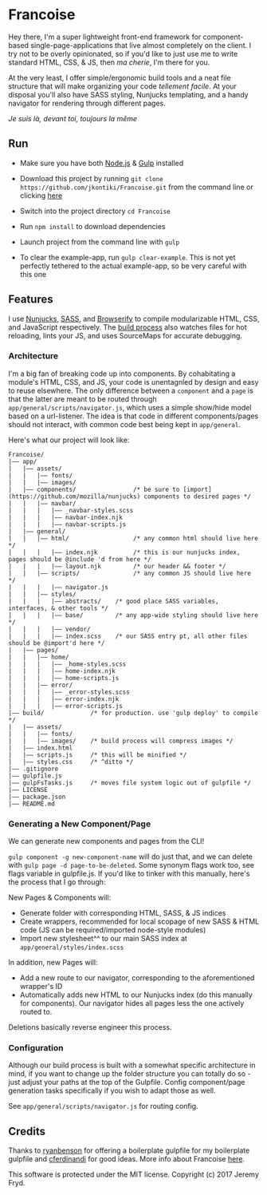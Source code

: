 # Francoise

Hey there, I'm a super lightweight front-end framework for component-based single-page-applications that live almost completely on the client. I try not to be overly opinionated, so if you'd like to just use me to write standard HTML, CSS, & JS, then _ma cherie_, I'm there for you.

At the very least, I offer simple/ergonomic build tools and a neat file structure that will make organizing your code _tellement facile_. At your disposal you'll also have SASS styling, Nunjucks templating, and a handy navigator for rendering through different pages.


_Je suis là, devant toi, toujours la même_


## Run

* Make sure you have both [Node.js](http://nodejs.org) & [Gulp](http://gulpjs.com) installed
* Download this project by running `git clone https://github.com/jkontiki/Francoise.git` from the command line or clicking [here](https://github.com/jkontiki/Francoise/master.zip)
* Switch into the project directory `cd Francoise`
* Run `npm install` to download dependencies
* Launch project from the command line with `gulp`


* To clear the example-app, run `gulp clear-example`. This is not yet perfectly tethered to the actual example-app, so be very careful with this one


## Features

I use [Nunjucks](https://github.com/mozilla/nunjucks), [SASS](http://sass-lang.com/), and [Browserify](http://browserify.org/) to compile modularizable HTML, CSS, and JavaScript respectively. The [build process](https://github.com/JKonTiki/Francoise/blob/master/gulpfile.js) also watches files for hot reloading, lints your JS, and uses SourceMaps for accurate debugging.


### Architecture

I'm a big fan of breaking code up into components. By cohabitating a module's HTML, CSS, and JS, your code is unentagnled by design and easy to reuse elsewhere. The only difference between a `component` and a `page` is that the latter are meant to be routed through `app/general/scripts/navigator.js`, which uses a simple show/hide model based on a url-listener. The idea is that code in different components/pages should not interact, with common code best being kept in `app/general`.

Here's what our project will look like:

```
Francoise/
|—— app/
|   |—— assets/
|   |   |—— fonts/
|   |   |—— images/
|   |—— components/                /* be sure to [import](https://github.com/mozilla/nunjucks) components to desired pages */
|   |   |—— navbar/
|   |   |   |—— _navbar-styles.scss
|   |   |   |—— navbar-index.njk
|   |   |   |—— navbar-scripts.js
|   |—— general/
|   |   |—— html/                  /* any common html should live here */
|   |   |   |—— index.njk          /* this is our nunjucks index, pages should be @include 'd from here */
|   |   |   |—— layout.njk         /* our header && footer */
|   |   |—— scripts/               /* any common JS should live here */
|   |   |   |—— navigator.js
|   |   |—— styles/
|   |   |   |—— abstracts/    /* good place SASS variables, interfaces, & other tools */
|   |   |   |—— base/         /* any app-wide styling should live here */
|   |   |   |—— vendor/
|   |   |   |—— index.scss    /* our SASS entry pt, all other files should be @import'd here */
|   |—— pages/
|   |   |—— home/
|   |   |   |—— _home-styles.scss
|   |   |   |—— home-index.njk
|   |   |   |—— home-scripts.js
|   |   |—— error/
|   |   |   |—— _error-styles.scss
|   |   |   |—— error-index.njk
|   |   |   |—— error-scripts.js
|—— build/             /* for production. use 'gulp deploy' to compile */
|   |—— assets/
|   |   |—— fonts/
|   |   |—— images/    /* build process will compress images */
|   |—— index.html
|   |—— scripts.js     /* this will be minified */
|   |—— styles.css     /* ^ditto */
|—— .gitignore
|—— gulpfile.js
|—— gulpFsTasks.js     /* moves file system logic out of gulpfile */
|—— LICENSE
|—— package.json
|—— README.md
```


### Generating a New Component/Page

We can generate new components and pages from the CLI!

`gulp component -g new-component-name` will do just that, and we can delete with `gulp page -d page-to-be-deleted`. Some synonym flags work too, see flags variable in gulpfile.js. If you'd like to tinker with this manually, here's the process that I go through:

New Pages & Components will:
* Generate folder with corresponding HTML, SASS, & JS indices
* Create wrappers, recommended for local scopage of new SASS & HTML code (JS can be required/imported node-style modules)
* Import new stylesheet^^ to our main SASS index at `app/general/styles/index.scss`

In addition, new Pages will:
* Add a new route to our navigator, corresponding to the aforementioned wrapper's ID
* Automatically adds new HTML to our Nunjucks index (do this manually for components). Our navigator hides all pages less the one actively routed to.

Deletions basically reverse engineer this process.


### Configuration

Although our build process is built with a somewhat specific architecture in mind, if you want to change up the folder structure you can totally do so - just adjust your paths at the top of the Gulpfile. Config component/page generation tasks specifically if you wish to adapt those as well.

See `app/general/scripts/navigator.js` for routing config.


## Credits

Thanks to [ryanbenson](https://github.com/ryanbenson/Harvest) for offering a boilerplate gulpfile for my boilerplate gulpfile and [cferdinandi](https://github.com/cferdinandi/gulp-boilerplate) for good ideas. More info about Francoise [here](https://www.youtube.com/watch?v=_V-b8QIYOpM).

This software is protected under the MIT license. Copyright (c) 2017 Jeremy Fryd.
